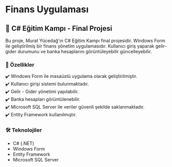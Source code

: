 # Finans Uygulaması

## 📌 C# Eğitim Kampı - Final Projesi
Bu proje, Murat Yücedağ'ın C# Eğitim Kampı final projesidir. Windows Form ile geliştirilmiş bir finans yönetim uygulamasıdır. Kullanıcı giriş yaparak gelir-gider durumunu ve banka hesaplarını görüntüleyebilir güncelleyebilir.

### 🚀 Özellikler
✔️ Windows Form ile masaüstü uygulama olarak geliştirilmiştir.  
✔️ Kullanıcı girişi sistemi bulunmaktadır.  
✔️ Gelir - Gider yönetimi yapılabilir.  
✔️ Banka hesapları görüntülenebilir.  
✔️ Microsoft SQL Server ile veriler güvenli şekilde saklanmaktadır.  
✔️ Entity Framework kullanılmıştır.  

### 🛠 Teknolojiler
- C# (.NET)
- Windows Form
- Entity Framework
- Microsoft SQL Server




